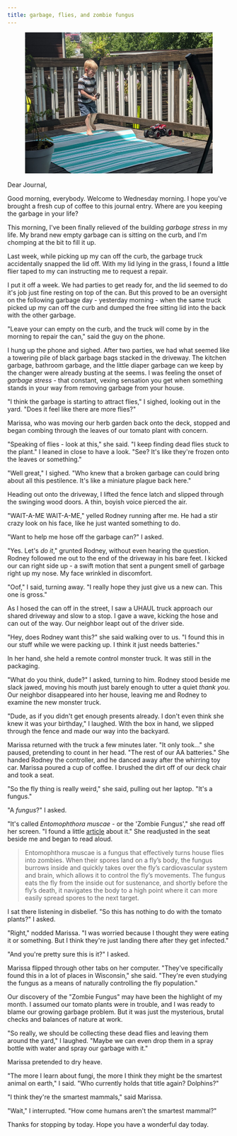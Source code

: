 ```yaml
---
title: garbage, flies, and zombie fungus
---
```


<figure>
  <a href="/images/banners/2020-07-15.jpg">
    <img alt="banner" src="/images/banners/2020-07-15.jpg"/>
  </a>
</figure>

Dear Journal,

Good morning, everybody.  Welcome to Wednesday morning.  I hope you've
brought a fresh cup of coffee to this journal entry.  Where are you
keeping the garbage in your life?

This morning, I've been finally relieved of the building _garbage
stress_ in my life.  My brand new empty garbage can is sitting on the
curb, and I'm chomping at the bit to fill it up.

Last week, while picking up my can off the curb, the garbage truck
accidentally snapped the lid off.  With my lid lying in the grass, I
found a little flier taped to my can instructing me to request a
repair.

I put it off a week.  We had parties to get ready for, and the lid
seemed to do it's job just fine resting on top of the can.  But this
proved to be an oversight on the following garbage day - yesterday
morning - when the same truck picked up my can off the curb and dumped
the free sitting lid into the back with the other garbage.

"Leave your can empty on the curb, and the truck will come by in the
morning to repair the can," said the guy on the phone.

I hung up the phone and sighed.  After two parties, we had what seemed
like a towering pile of black garbage bags stacked in the driveway.
The kitchen garbage, bathroom garbage, and the little diaper garbage
can we keep by the changer were already busting at the seems.  I was
feeling the onset of _garbage stress_ - that constant, vexing
sensation you get when something stands in your way from removing
garbage from your house.

"I think the garbage is starting to attract flies," I sighed, looking
out in the yard.  "Does it feel like there are more flies?"

Marissa, who was moving our herb garden back onto the deck, stopped
and began combing through the leaves of our tomato plant with
concern.

"Speaking of flies - look at this," she said.  "I keep finding dead
flies stuck to the plant."  I leaned in close to have a look.  "See?
It's like they're frozen onto the leaves or something."

"Well great," I sighed.  "Who knew that a broken garbage can could
bring about all this pestilence.  It's like a miniature plague back
here."

Heading out onto the driveway, I lifted the fence latch and slipped
through the swinging wood doors.  A thin, boyish voice pierced the
air.

"WAIT-A-ME WAIT-A-ME," yelled Rodney running after me.  He had a stir
crazy look on his face, like he just wanted something to do.

"Want to help me hose off the garbage can?" I asked.

"Yes.  Let's _do it_," grunted Rodney, without even hearing the
question.  Rodney followed me out to the end of the driveway in his
bare feet.  I kicked our can right side up - a swift motion that sent
a pungent smell of garbage right up my nose.  My face wrinkled in
discomfort.

"Oof," I said, turning away.  "I really hope they just give us a new
can.  This one is gross."

As I hosed the can off in the street, I saw a UHAUL truck approach our
shared driveway and slow to a stop.  I gave a wave, kicking the hose
and can out of the way.  Our neighbor leapt out of the driver side.

"Hey, does Rodney want this?" she said walking over to us.  "I found
this in our stuff while we were packing up.  I think it just needs
batteries."

In her hand, she held a remote control monster truck.  It was still in
the packaging.

"What do you think, dude?" I asked, turning to him.  Rodney stood
beside me slack jawed, moving his mouth just barely enough to utter a
quiet _thank you_.  Our neighbor disappeared into her house, leaving
me and Rodney to examine the new monster truck.

"Dude, as if you didn't get enough presents already.  I don't even
think she knew it was your birthday," I laughed.  With the box in
hand, we slipped through the fence and made our way into the
backyard.

Marissa returned with the truck a few minutes later.  "It only
took..." she paused, pretending to count in her head.  "The rest of
our AA batteries."  She handed Rodney the controller, and he danced
away after the whirring toy car.  Marissa poured a cup of coffee.  I
brushed the dirt off of our deck chair and took a seat.

"So the fly thing is really weird," she said, pulling out her laptop.
"It's a fungus."

"A _fungus_?" I asked.

"It's called _Entomophthora muscae_ - or the 'Zombie Fungus'," she
read off her screen.  "I found a little [article] about it."  She
readjusted in the seat beside me and began to read aloud.

> Entomophthora muscae is a fungus that effectively turns house flies
> into zombies. When their spores land on a fly’s body, the fungus
> burrows inside and quickly takes over the fly’s cardiovascular system
> and brain, which allows it to control the fly’s movements. The fungus
> eats the fly from the inside out for sustenance, and shortly before
> the fly’s death, it navigates the body to a high point where it can
> more easily spread spores to the next target.

I sat there listening in disbelief.  "So this has nothing to do with
the tomato plants?" I asked.

"Right," nodded Marissa.  "I was worried because I thought they were
eating it or something.  But I think they're just landing there after
they get infected."

"And you're pretty sure this is it?" I asked.

Marissa flipped through other tabs on her computer.  "They've
specifically found this in a lot of places in Wisconsin," she said.
"They're even studying the fungus as a means of naturally controlling
the fly population."

Our discovery of the "Zombie Fungus" may have been the highlight of my
month.  I assumed our tomato plants were in trouble, and I was ready
to blame our growing garbage problem.  But it was just the mysterious,
brutal checks and balances of nature at work.

"So really, we should be collecting these dead flies and leaving them
around the yard," I laughed.  "Maybe we can even drop them in a spray
bottle with water and spray our garbage with it."

Marissa pretended to dry heave.

"The more I learn about fungi, the more I think they might be the
smartest animal on earth," I said.  "Who currently holds that title
again? Dolphins?"

"I think they're the smartest mammals," said Marissa.

"Wait," I interrupted.  "How come humans aren't the smartest mammal?"

Thanks for stopping by today.  Hope you have a wonderful day today.

[article]: http://sitn.hms.harvard.edu/flash/2019/zombie-fungus-cannon-sheds-insight-fungus-reproduction/
